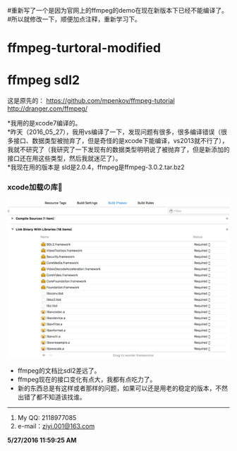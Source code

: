 #重新写了一个是因为官网上的ffmpeg的demo在现在新版本下已经不能编译了。
#所以就修改一下，顺便加点注释，重新学习下。
# ffmpeg-turtoral-modified
# ffmpeg sdl2
这是原先的：
https://github.com/mpenkov/ffmpeg-tutorial  
http://dranger.com/ffmpeg/  


*我用的是xcode7编译的。  
*昨天（2016_05_27），我用vs编译了一下，发现问题有很多，很多编译错误（很多接口、数据类型被抛弃了，但是奇怪的是xcode下能编译，vs2013就不行了），我就不研究了（我研究了一下发现有的数据类型明明说了被抛弃了，但是新添加的接口还在用这些类型，然后我就迷茫了）。  
*我现在用的版本是 sld是2.0.4，ffmpeg是ffmpeg-3.0.2.tar.bz2  

### xcode加载の库:lollipop: 

<img src="xcode_load_libs.png" style="width: 780px;"/>

- ffmpeg的文档比sdl2差远了。
- ffmpeg现在的接口变化有点大，我都有点吃力了。
- 新的东西总是有这样或者那样的问题，如果可以还是用老的稳定的版本，不然出错了都不知道该找谁。



----------


1. My QQ: 2118977085  
2. e-mail：ziyi.001@163.com

**5/27/2016 11:59:25 AM**